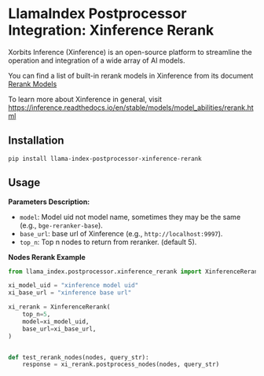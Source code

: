 # LlamaIndex Postprocessor Integration: Xinference Rerank

Xorbits Inference (Xinference) is an open-source platform to streamline the operation and integration of a wide array of AI models.

You can find a list of built-in rerank models in Xinference from its document [Rerank Models](https://inference.readthedocs.io/en/latest/models/builtin/rerank/index.html)

To learn more about Xinference in general, visit https://inference.readthedocs.io/en/stable/models/model_abilities/rerank.html

## Installation

```shell
pip install llama-index-postprocessor-xinference-rerank
```

## Usage

**Parameters Description:**

- `model`: Model uid not model name, sometimes they may be the same (e.g., `bge-reranker-base`).
- `base_url`: base url of Xinference (e.g., `http://localhost:9997`).
- `top_n`: Top n nodes to return from reranker. (default 5).

**Nodes Rerank Example**

```python
from llama_index.postprocessor.xinference_rerank import XinferenceRerank

xi_model_uid = "xinference model uid"
xi_base_url = "xinference base url"

xi_rerank = XinferenceRerank(
    top_n=5,
    model=xi_model_uid,
    base_url=xi_base_url,
)


def test_rerank_nodes(nodes, query_str):
    response = xi_rerank.postprocess_nodes(nodes, query_str)
```
